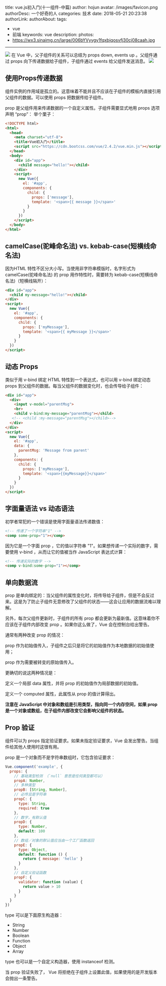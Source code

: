 title: vue.js初入门(十一组件-中篇)
author: hojun
avatar: /images/favicon.png
authorDesc: 一个好奇的人
categories: 技术
date: 2018-05-21 20:23:38
authorLink:
authorAbout:
tags:
 - vue
 - 前端
keywords: vue
description:
photos:
 - https://wx3.sinaimg.cn/large/006bYVyvgy1fqxbjqosvfj30cj08caah.jpg
---
![](https://wx3.sinaimg.cn/large/006bYVyvgy1fqxbjqosvfj30cj08caah.jpg)
在 Vue 中，父子组件的关系可以总结为 props down, events up 。父组件通过 props 向下传递数据给子组件，子组件通过 events 给父组件发送消息。
![](https://wx2.sinaimg.cn/large/006bYVyvgy1frj8fdhm2nj30ly0hydg6.jpg)
## **使用Props传递数据**
组件实例的作用域是孤立的。这意味着不能并且不应该在子组件的模板内直接引用父组件的数据。可以使用 props 把数据传给子组件。

prop 是父组件用来传递数据的一个自定义属性。子组件需要显式地用 props 选项 声明 “prop”：
举个栗子：
```html
<!DOCTYPE html>
<html>
  <head>
    <meta charset="utf-8">
    <title>Vue初入门</title>
    <script src="https://cdn.bootcss.com/vue/2.4.2/vue.min.js"></script>
  </head>
  <body>
    <div id="app">
      <child message="hello!"></child>
    </div>
    <script>
      new Vue({
        el: '#app',
        components: {
          child: {
            props: ['message'],
            template: '<span>{{ message }}</span>'
          }
        }
      })
    </script>
  </body>
</html>
```
## **camelCase(驼峰命名法) vs. kebab-case(短横线命名法)**
因为HTML 特性不区分大小写。当使用非字符串模版时，名字形式为 camelCase(驼峰命名法) 的 prop 用作特性时，需要转为 kebab-case(短横线命名法)（短横线隔开）：
```html
<div id="app">
  <child my-message="hello!"></child>
</div>
<script>
  new Vue({
    el: '#app',
    components: {
      child: {
        props: ['myMessage'],
        template: '<span>{{ myMessage }}</span>'
      }
    }
  })
</script>
```
## **动态 Props**
类似于用 v-bind 绑定 HTML 特性到一个表达式，也可以用 v-bind 绑定动态 props 到父组件的数据。每当父组件的数据变化时，也会传导给子组件：
```html
<div id="app">
  <div>
    <input v-model="parentMsg">
    <br>
    <child v-bind:my-message="parentMsg"></child>
   <!-- <child :my-message="parentMsg"></child>-->
  </div>
</div>
<script>
  new Vue({
    el: '#app',
    data: {
      parentMsg: 'Message from parent'
    },
    components: {
      child: {
        props: ['myMessage'],
        template: '<span>{{myMessage}}</span>'
      }
    }
  })
</script>
```
## **字面量语法 vs 动态语法**
初学者常犯的一个错误是使用字面量语法传递数值：
```html
<!-- 传递了一个字符串"1" --> 
<comp some-prop="1"></comp> 
```
因为它是一个字面 prop ，它的值以字符串 "1"。如果想传递一个实际的数字，需要使用 v-bind ，从而让它的值被当作 JavaScript 表达式计算：
```html
<!-- 传递实际的数字 --> 
<comp v-bind:some-prop="1"></comp>
```
## **单向数据流**
prop 是单向绑定的：当父组件的属性变化时，将传导给子组件，但是不会反过来。这是为了防止子组件无意修改了父组件的状态——这会让应用的数据流难以理解。

另外，每次父组件更新时，子组件的所有 prop 都会更新为最新值。这意味着你不应该在子组件内部改变 prop 。如果你这么做了，Vue 会在控制台给出警告。

通常有两种改变 prop 的情况：

prop 作为初始值传入，子组件之后只是将它的初始值作为本地数据的初始值使用；

prop 作为需要被转变的原始值传入。

更确切的说这两种情况是：

定义一个局部 data 属性，并将 prop 的初始值作为局部数据的初始值。

定义一个 computed 属性，此属性从 prop 的值计算得出。

**注意在 JavaScript 中对象和数组是引用类型，指向同一个内存空间，如果 prop 是一个对象或数组，在子组件内部改变它会影响父组件的状态。**

## **Prop 验证**
组件可以为 props 指定验证要求。如果未指定验证要求，Vue 会发出警告。当组件给其他人使用时这很有用。

prop 是一个对象而不是字符串数组时，它包含验证要求：
```js
Vue.component('example', {
  props: {
    // 基础类型检测 （`null` 意思是任何类型都可以） 
    propA: Number,
    // 多种类型 
    propB: [String, Number],
    // 必传且是字符串 
    propC: {
      type: String,
      required: true 
    },
    // 数字，有默认值 
    propD: {
      type: Number,
      default: 100 
    },
    // 数组／对象的默认值应当由一个工厂函数返回 
    propE: {
      type: Object,
      default: function () {
        return { message: 'hello' }
      }
    },
    // 自定义验证函数 
    propF: {
      validator: function (value) {
        return value > 10 
      }
    }
  }
})
```
type 可以是下面原生构造器：

 - String
 - Number
 - Boolean
 - Function
 - Object
 - Array

type 也可以是一个自定义构造器，使用 instanceof 检测。

当 prop 验证失败了， Vue 将拒绝在子组件上设置此值，如果使用的是开发版本会抛出一条警告。